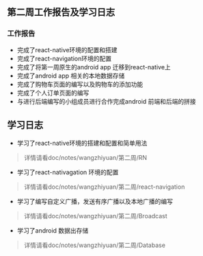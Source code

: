## 第二周工作报告及学习日志 ##
### 工作报告
- 完成了react-native环境的配置和搭建
- 完成了react-navigation环境的配置
- 完成了将第一周原生的android app 迁移到react-native上
- 完成了android app 相关的本地数据存储
- 完成了购物车页面的编写以及购物车的添加功能
- 完成了个人订单页面的编写
- 与进行后端编写的小组成员进行合作完成android 前端和后端的拼接

## 学习日志
- 学习了react-native环境的搭建和配置和简单用法
> 详情请看doc/notes/wangzhiyuan/第二周/RN
- 学习了react-nativagation 环境的配置
> 详情请看doc/notes/wangzhiyuan/第二周/react-navigation
- 学习了编写自定义广播，发送有序广播以及本地广播的编写
> 详情请看doc/notes/wangzhiyuan/第二周/Broadcast
- 学习了android 数据出存储
> 详情请看doc/notes/wangzhiyuan/第二周/Database